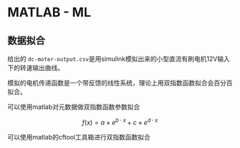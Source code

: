 # MATLAB - ML

## 数据拟合

给出的 `dc-moter-output.csv`是用simulink模拟出来的小型直流有刷电机12V输入下的转速输出曲线。

模拟的电机传递函数是一个带反馈的线性系统，理论上用双指数函数拟合会百分百拟合。

可以使用matlab对元数据做双指数函数参数拟合

$$
f(x) = a\times e ^{b\cdot x } + c\times e ^{d\cdot x }
$$

可以使用matlab的cftool工具箱进行双指数函数拟合
